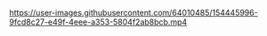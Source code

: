 

https://user-images.githubusercontent.com/64010485/154445996-9fcd8c27-e49f-4eee-a353-5804f2ab8bcb.mp4

